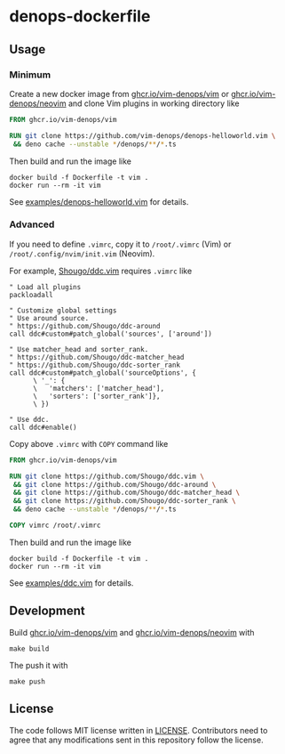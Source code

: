 # denops-dockerfile

## Usage

### Minimum

Create a new docker image from [ghcr.io/vim-denops/vim][] or [ghcr.io/vim-denops/neovim][] and clone Vim plugins in working directory like

```Dockerfile
FROM ghcr.io/vim-denops/vim

RUN git clone https://github.com/vim-denops/denops-helloworld.vim \
 && deno cache --unstable */denops/**/*.ts
```

Then build and run the image like

```
docker build -f Dockerfile -t vim .
docker run --rm -it vim
```

See [examples/denops-helloworld.vim](./examples/denops-helloworld.vim) for details.

### Advanced

If you need to define `.vimrc`, copy it to `/root/.vimrc` (Vim) or `/root/.config/nvim/init.vim` (Neovim).

For example, [Shougo/ddc.vim](https://github.com/Shougo/ddc.vim) requires `.vimrc` like

```vim
" Load all plugins
packloadall

" Customize global settings
" Use around source.
" https://github.com/Shougo/ddc-around
call ddc#custom#patch_global('sources', ['around'])

" Use matcher_head and sorter_rank.
" https://github.com/Shougo/ddc-matcher_head
" https://github.com/Shougo/ddc-sorter_rank
call ddc#custom#patch_global('sourceOptions', {
      \ '_': {
      \   'matchers': ['matcher_head'],
      \   'sorters': ['sorter_rank']},
      \ })

" Use ddc.
call ddc#enable()
```

Copy above `.vimrc` with `COPY` command like

```Dockerfile
FROM ghcr.io/vim-denops/vim

RUN git clone https://github.com/Shougo/ddc.vim \
 && git clone https://github.com/Shougo/ddc-around \
 && git clone https://github.com/Shougo/ddc-matcher_head \
 && git clone https://github.com/Shougo/ddc-sorter_rank \
 && deno cache --unstable */denops/**/*.ts

COPY vimrc /root/.vimrc
```

Then build and run the image like

```
docker build -f Dockerfile -t vim .
docker run --rm -it vim
```

See [examples/ddc.vim](./examples/ddc.vim) for details.

[ghcr.io/vim-denops/vim]: https://github.com/vim-denops/denops-dockerfile/pkgs/container/vim
[ghcr.io/vim-denops/neovim]: https://github.com/vim-denops/denops-dockerfile/pkgs/container/neovim

## Development

Build [ghcr.io/vim-denops/vim][] and [ghcr.io/vim-denops/neovim][] with

```
make build
```

The push it with

```
make push
```

## License

The code follows MIT license written in [LICENSE](./LICENSE). Contributors need
to agree that any modifications sent in this repository follow the license.

